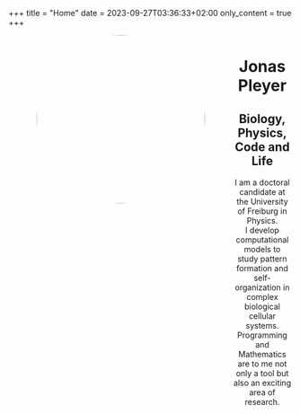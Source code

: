 +++
title = "Home"
date = 2023-09-27T03:36:33+02:00
only_content = true
+++

<div style="display: grid; grid-template-columns: 400px auto">
    <div style="text-align: center;">
        <img src="/images/JonasPleyer-edited.jpeg" style="width: 300px; border-radius: 100%;">
    </div>
    <div>
        <h1 style="text-align: center; font-weight: bold;">Jonas Pleyer</h1>
        <h2 style="text-align:center">Biology, Physics, Code and Life</h2>
        <p style="text-align:center">
            I am a doctoral candidate at the University of Freiburg in Physics.<br>
            I develop computational models to study pattern formation and self-organization in complex biological cellular systems.<br>
            Programming and Mathematics are to me not only a tool but also an exciting area of research.
        </p>
    </div>
</div>
